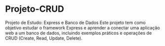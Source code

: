 # Projeto-CRUD
Projeto de Estudo: Express e Banco de Dados Este projeto tem como objetivo estudar o framework Express e aprender a conectar uma aplicação web a um banco de dados, incluindo exemplos práticos e operações de CRUD (Create, Read, Update, Delete).
